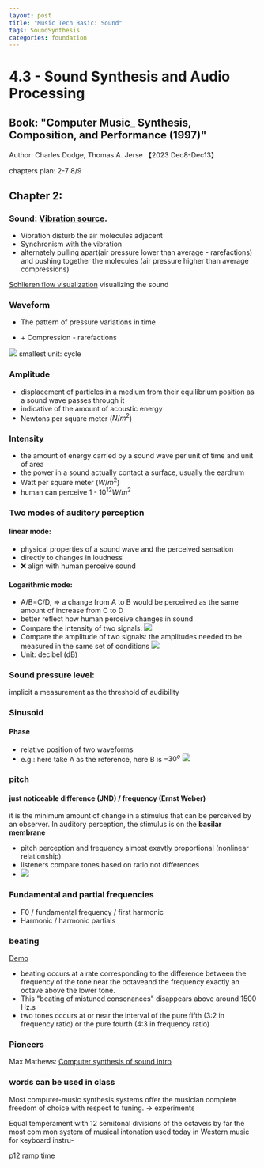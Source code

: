 ```yaml
---
layout: post
title: "Music Tech Basic: Sound"
tags: SoundSynthesis
categories: foundation
---
```


# 4.3 - Sound Synthesis and Audio Processing
## Book: "Computer Music_ Synthesis, Composition, and Performance (1997)"
Author: Charles Dodge, Thomas A. Jerse
【2023 Dec8-Dec13】 

chapters plan: 2-7 8/9

## Chapter 2:

### Sound: [Vibration source](https://www.youtube.com/watch?v=aPswnDcteS4). 
* Vibration disturb the air molecules adjacent
* Synchronism with the vibration
* alternately pulling apart(air pressure lower than average - rarefactions) and pushing together the molecules (air pressure higher than average compressions)

[Schlieren flow visualization](https://www.youtube.com/watch?v=px3oVGXr4mo) visualizing the sound

### Waveform
* The pattern of pressure variations in time

* \+ Compression 
\- rarefactions

![](../images/SRL_4.3SSAP/../../../images/SRL_4.3SSAP_1_1.png)
smallest unit: cycle

### Amplitude
* displacement of particles in a medium from their equilibrium position as a sound wave passes through it
* indicative of the amount of acoustic energy
* Newtons per square meter ($N/m^2$)

### Intensity
* the amount of energy carried by a sound wave per unit of time and unit of area
* the power in a sound actually contact a surface, usually the eardrum
* Watt per square meter ($W/m^2$)
* human can perceive 1 - $10^{12} W/m^2$

### Two modes of auditory perception
#### linear mode:
* physical properties of a sound wave and the perceived sensation
* directly to changes in loudness
* ❌ align with human perceive sound
  
#### Logarithmic mode: 
* A/B=C/D, => a change from A to B would be perceived as the same amount of increase from C to D
* better reflect how human perceive changes in sound
* Compare the intensity of two signals: ![](../images/../../images/SRL_4.3SSAP_1_2.png)
* Compare the amplitude of two signals: the amplitudes needed to be measured in the same set of conditions ![](../images/../../images/SRL_4.3SSAP_1_3.png)
* Unit: decibel (dB)

### Sound pressure level: 
implicit a measurement as the threshold of audibility

### Sinusoid
#### Phase
* relative position of two waveforms
* e.g.: here take A as the reference, here B is $-30^o$
  ![](../images/../../images/SRL_4.3SSAP_1_4.png)

### pitch
#### just noticeable difference (JND) / frequency (Ernst Weber)
it is the minimum amount of change in a stimulus that can be perceived by an observer. In auditory perception, the stimulus is on the **basilar membrane**

* pitch perception and frequency almost exavtly proportional (nonlinear relationship)
* listeners compare tones based on ratio not differences
* ![](../../images/SRL_4.3SSAP_1_5.png)


### Fundamental and partial frequencies

* F0 / fundamental frequency / first harmonic
* Harmonic / harmonic partials 
  
### beating
[Demo](https://youtu.be/V8W4Djz6jnY?si=ZBqOSBAVKRdJGzZ5)
*  beating occurs at a rate corresponding to the difference between the frequency of the tone near the octaveand the frequency exactly an octave above the lower tone. 
*  This "beating of mistuned consonances" disappears above around 1500 Hz.s
*  two tones occurs at or near the interval of the pure fifth (3:2 in frequency ratio) or the pure fourth (4:3 in frequency ratio)

### Pioneers

Max Mathews: [Computer synthesis of sound intro](https://www.youtube.com/watch?v=6ZO8SePPvL0)

### words can be used in class

Most computer-music synthesis systems offer the musician complete freedom of choice with respect to tuning. -> experiments

Equal temperament with 12 semitonal divisions of the octaveis by far the most com­ mon system of musical intonation used today in Western music for keyboard instru-


p12 ramp time

